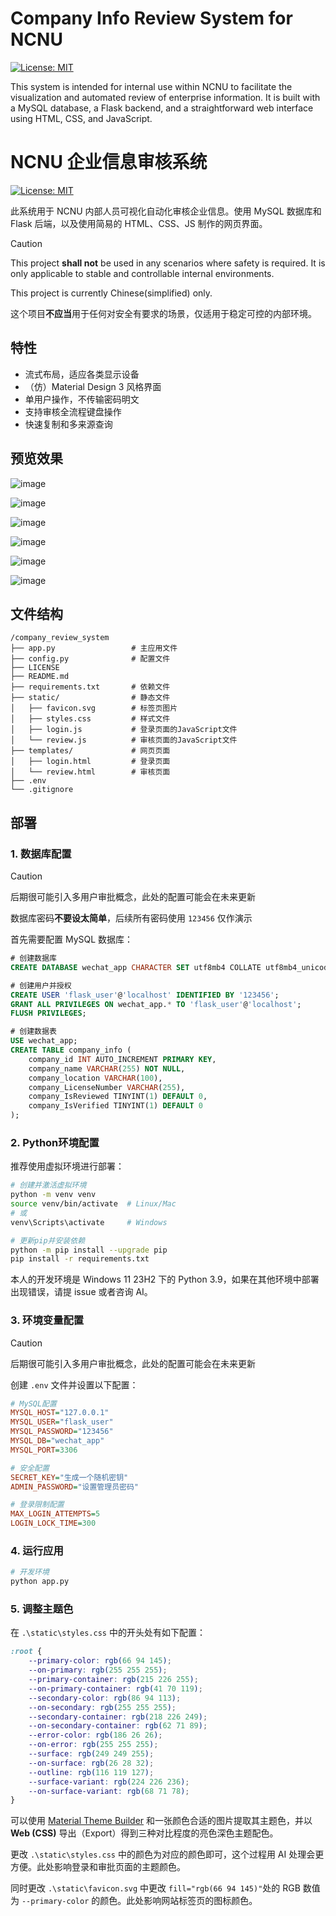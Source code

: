 # Company Info Review System for NCNU

[![License: MIT](https://img.shields.io/badge/License-MIT-yellow.svg)](https://opensource.org/licenses/MIT)

This system is intended for internal use within NCNU to facilitate the visualization and automated review of enterprise information. It is built with a MySQL database, a Flask backend, and a straightforward web interface using HTML, CSS, and JavaScript.

# NCNU 企业信息审核系统

[![License: MIT](https://img.shields.io/badge/License-MIT-yellow.svg)](https://opensource.org/licenses/MIT)

此系统用于 NCNU 内部人员可视化自动化审核企业信息。使用 MySQL 数据库和 Flask 后端，以及使用简易的 HTML、CSS、JS 制作的网页界面。

> [!CAUTION]
>
> This project **shall not** be used in any scenarios where safety is required. It is only applicable to stable and controllable internal environments.
>
> This project is currently Chinese(simplified) only.
>
> 这个项目**不应当**用于任何对安全有要求的场景，仅适用于稳定可控的内部环境。

## 特性

- 流式布局，适应各类显示设备
- （仿）Material Design 3 风格界面
- 单用户操作，不传输密码明文
- 支持审核全流程键盘操作
- 快速复制和多来源查询

## 预览效果

![image](https://github.com/user-attachments/assets/beb0d301-f2bb-4705-b4b0-59423452c89e)

![image](https://github.com/user-attachments/assets/43c88ae2-a38c-4f27-9205-bdb5ff66eedc)

![image](https://github.com/user-attachments/assets/639bd92a-43f2-4e2e-897f-0fa66bb74958)

![image](https://github.com/user-attachments/assets/342058bf-7e40-43e0-ba84-23788a880eae)

![image](https://github.com/user-attachments/assets/d5a8cc0e-ee5c-4838-aba4-17d4fdaffa65)

![image](https://github.com/user-attachments/assets/000a3745-95f9-412c-b46d-8c3bcbbdc2a4)

## 文件结构

```
/company_review_system
├── app.py                 # 主应用文件
├── config.py              # 配置文件
├── LICENSE
├── README.md
├── requirements.txt       # 依赖文件
├── static/                # 静态文件
│   ├── favicon.svg        # 标签页图片
│   ├── styles.css         # 样式文件
│   ├── login.js           # 登录页面的JavaScript文件
│   └── review.js          # 审核页面的JavaScript文件
├── templates/             # 网页页面
│   ├── login.html         # 登录页面
│   └── review.html        # 审核页面
├── .env
└── .gitignore
```

## 部署

### 1. 数据库配置

> [!CAUTION]
>
> 后期很可能引入多用户审批概念，此处的配置可能会在未来更新
>
> 数据库密码**不要设太简单**，后续所有密码使用 `123456` 仅作演示

首先需要配置 MySQL 数据库：

```sql
# 创建数据库
CREATE DATABASE wechat_app CHARACTER SET utf8mb4 COLLATE utf8mb4_unicode_ci;

# 创建用户并授权
CREATE USER 'flask_user'@'localhost' IDENTIFIED BY '123456';
GRANT ALL PRIVILEGES ON wechat_app.* TO 'flask_user'@'localhost';
FLUSH PRIVILEGES;

# 创建数据表
USE wechat_app;
CREATE TABLE company_info (
    company_id INT AUTO_INCREMENT PRIMARY KEY,
    company_name VARCHAR(255) NOT NULL,
    company_location VARCHAR(100),
    company_LicenseNumber VARCHAR(255),
    company_IsReviewed TINYINT(1) DEFAULT 0,
    company_IsVerified TINYINT(1) DEFAULT 0
);
```

### 2. Python环境配置

推荐使用虚拟环境进行部署：

```bash
# 创建并激活虚拟环境
python -m venv venv
source venv/bin/activate  # Linux/Mac
# 或
venv\Scripts\activate     # Windows

# 更新pip并安装依赖
python -m pip install --upgrade pip
pip install -r requirements.txt
```

本人的开发环境是 Windows 11 23H2 下的 Python 3.9，如果在其他环境中部署出现错误，请提 issue 或者咨询 AI。

### 3. 环境变量配置

> [!CAUTION]
>
> 后期很可能引入多用户审批概念，此处的配置可能会在未来更新

创建 `.env` 文件并设置以下配置：

```ini
# MySQL配置
MYSQL_HOST="127.0.0.1"
MYSQL_USER="flask_user"
MYSQL_PASSWORD="123456"
MYSQL_DB="wechat_app"
MYSQL_PORT=3306

# 安全配置
SECRET_KEY="生成一个随机密钥"
ADMIN_PASSWORD="设置管理员密码"

# 登录限制配置
MAX_LOGIN_ATTEMPTS=5
LOGIN_LOCK_TIME=300
```

### 4. 运行应用

```bash
# 开发环境
python app.py
```

### 5. 调整主题色

在 `.\static\styles.css` 中的开头处有如下配置：

```css
:root {
    --primary-color: rgb(66 94 145);
    --on-primary: rgb(255 255 255);
    --primary-container: rgb(215 226 255);
    --on-primary-container: rgb(41 70 119);
    --secondary-color: rgb(86 94 113);
    --on-secondary: rgb(255 255 255);
    --secondary-container: rgb(218 226 249);
    --on-secondary-container: rgb(62 71 89);
    --error-color: rgb(186 26 26);
    --on-error: rgb(255 255 255);
    --surface: rgb(249 249 255);
    --on-surface: rgb(26 28 32);
    --outline: rgb(116 119 127);
    --surface-variant: rgb(224 226 236);
    --on-surface-variant: rgb(68 71 78);
}
```

可以使用 [Material Theme Builder](https://material-foundation.github.io/material-theme-builder/) 和一张颜色合适的图片提取其主题色，并以 **Web (CSS)** 导出（Export）得到三种对比程度的亮色深色主题配色。

更改 `.\static\styles.css` 中的颜色为对应的颜色即可，这个过程用 AI 处理会更方便。此处影响登录和审批页面的主题颜色。

同时更改 `.\static\favicon.svg` 中更改 `fill="rgb(66 94 145)"`处的 RGB 数值为 `--primary-color` 的颜色。此处影响网站标签页的图标颜色。

